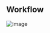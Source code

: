 ## Workflow
![image](https://github.com/user-attachments/assets/f034c800-64f7-4c5a-bdd7-8d2b7f5476c7)
